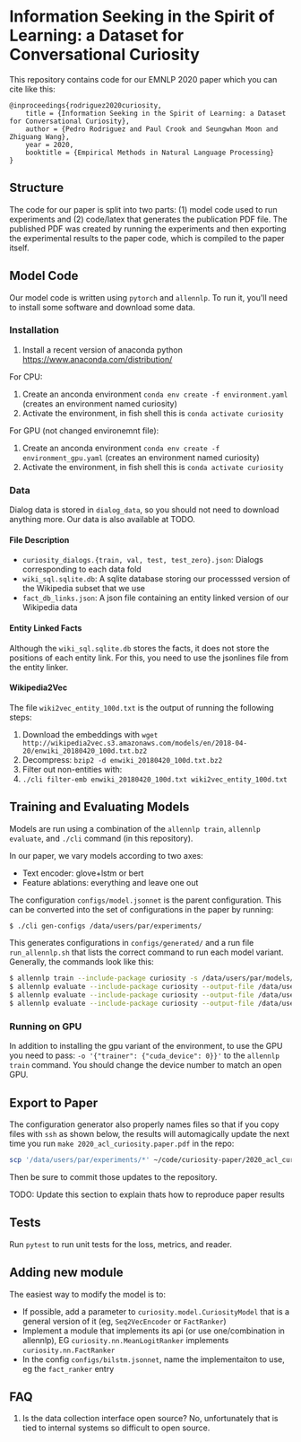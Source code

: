 # Information Seeking in the Spirit of Learning: a Dataset for Conversational Curiosity

This repository contains code for our EMNLP 2020 paper which you can cite like this:

```
@inproceedings{rodriguez2020curiosity,
    title = {Information Seeking in the Spirit of Learning: a Dataset for Conversational Curiosity},
    author = {Pedro Rodriguez and Paul Crook and Seungwhan Moon and Zhiguang Wang},
    year = 2020,
    booktitle = {Empirical Methods in Natural Language Processing}
}
```

## Structure

The code for our paper is split into two parts: (1) model code used to run experiments and (2) code/latex that generates the publication PDF file.
The published PDF was created by running the experiments and then exporting the experimental results to the paper code, which is compiled to the paper itself.

## Model Code

Our model code is written using `pytorch` and `allennlp`.
To run it, you'll need to install some software and download some data.


### Installation

1. Install a recent version of anaconda python https://www.anaconda.com/distribution/

For CPU:

1. Create an anconda environment `conda env create -f environment.yaml` (creates an environment named curiosity)
2. Activate the environment, in fish shell this is `conda activate curiosity`

For GPU (not changed environemnt file):

1. Create an anconda environment `conda env create -f environment_gpu.yaml` (creates an environment named curiosity)
2. Activate the environment, in fish shell this is `conda activate curiosity`

### Data

Dialog data is stored in `dialog_data`, so you should not need to download anything more.
Our data is also available at TODO.

#### File Description

* `curiosity_dialogs.{train, val, test, test_zero}.json`: Dialogs corresponding to each data fold
* `wiki_sql.sqlite.db`: A sqlite database storing our processsed version of the Wikipedia subset that we use
* `fact_db_links.json`: A json file containing an entity linked version of our Wikipedia data


#### Entity Linked Facts

Although the `wiki_sql.sqlite.db` stores the facts, it does not store the positions of each entity link.
For this, you need to use the jsonlines file from the entity linker.

#### Wikipedia2Vec

The file `wiki2vec_entity_100d.txt` is the output of running the following steps:

1. Download the embeddings with `wget http://wikipedia2vec.s3.amazonaws.com/models/en/2018-04-20/enwiki_20180420_100d.txt.bz2`
2. Decompress: `bzip2 -d enwiki_20180420_100d.txt.bz2`
3. Filter out non-entities with:
4. `./cli filter-emb enwiki_20180420_100d.txt wiki2vec_entity_100d.txt`

## Training and Evaluating Models

Models are run using a combination of the `allennlp train`, `allennlp evaluate`, and `./cli` command (in this repository).

In our paper, we vary models according to two axes:
- Text encoder: glove+lstm or bert
- Feature ablations: everything and leave one out

The configuration `configs/model.jsonnet` is the parent configuration. This can be converted into the set of configurations in the paper by running:

```bash
$ ./cli gen-configs /data/users/par/experiments/
```

This generates configurations in `configs/generated/` and a run file `run_allennlp.sh` that lists the correct command to run each model variant. Generally, the commands look like this:

```bash
$ allennlp train --include-package curiosity -s /data/users/par/models/glove_bilstm -f configs/generated/glove_bilstm.json
$ allennlp evaluate --include-package curiosity --output-file /data/users/par/experiments/glove_bilstm_val_metrics.json /data/users/par/models/glove_bilstm /data/users/par/dialog-data/folded/1022/curiosity_dialogs.val.json
$ allennlp evaluate --include-package curiosity --output-file /data/users/par/experiments/glove_bilstm_test_metrics.json /data/users/par/models/glove_bilstm /data/users/par/dialog-data/folded/1022/curiosity_dialogs.test.json
$ allennlp evaluate --include-package curiosity --output-file /data/users/par/experiments/glove_bilstm_zero_metrics.json /data/users/par/models/glove_bilstm /data/users/par/dialog-data/folded/1022/curiosity_dialogs.test_zero.json
```

### Running on GPU
In addition to installing the gpu variant of the environment, to use the GPU you need to pass: `-o '{"trainer": {"cuda_device": 0}}'` to the `allennlp train` command. You should change the device number to match an open GPU.

## Export to Paper
The configuration generator also properly names files so that if you copy files with `ssh` as shown below, the results will automagically update the next time you run `make 2020_acl_curiosity.paper.pdf` in the repo:



```bash
scp '/data/users/par/experiments/*' ~/code/curiosity-paper/2020_acl_curiosity/data/experiments/
```
Then be sure to commit those updates to the repository.

TODO: Update this section to explain thats how to reproduce paper results

## Tests

Run `pytest` to run unit tests for the loss, metrics, and reader.

## Adding new module

The easiest way to modify the model is to:
- If possible, add a parameter to `curiosity.model.CuriosityModel` that is a general version of it (eg, `Seq2VecEncoder` or `FactRanker`)
- Implement a module that implements its api (or use one/combination in allennlp), EG `curiosity.nn.MeanLogitRanker` implements `curiosity.nn.FactRanker`
- In the config `configs/bilstm.jsonnet`, name the implementaiton to use, eg the `fact_ranker` entry

## FAQ

1. Is the data collection interface open source? No, unfortunately that is tied to internal systems so difficult to open source.